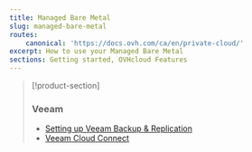 ```yaml
---
title: Managed Bare Metal
slug: managed-bare-metal
routes:
    canonical: 'https://docs.ovh.com/ca/en/private-cloud/'
excerpt: How to use your Managed Bare Metal
sections: Getting started, OVHcloud Features 
---
```


> [!product-section]
>
> ### Veeam
>
> - [Setting up Veeam Backup & Replication](https://docs.ovh.com/ca/en/storage/veeam-backup-replication/)
> - [Veeam Cloud Connect](https://docs.ovh.com/ca/en/storage/veeam-cloud-connect/)
>

